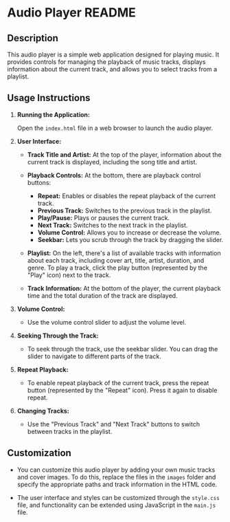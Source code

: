 # Audio Player README

## Description

This audio player is a simple web application designed for playing music. It provides controls for managing the playback of music tracks, displays information about the current track, and allows you to select tracks from a playlist.

## Usage Instructions

1. **Running the Application:**

   Open the `index.html` file in a web browser to launch the audio player.

2. **User Interface:**

   - **Track Title and Artist:** At the top of the player, information about the current track is displayed, including the song title and artist.

   - **Playback Controls:** At the bottom, there are playback control buttons:
     - **Repeat:** Enables or disables the repeat playback of the current track.
     - **Previous Track:** Switches to the previous track in the playlist.
     - **Play/Pause:** Plays or pauses the current track.
     - **Next Track:** Switches to the next track in the playlist.
     - **Volume Control:** Allows you to increase or decrease the volume.
     - **Seekbar:** Lets you scrub through the track by dragging the slider.

   - **Playlist:** On the left, there's a list of available tracks with information about each track, including cover art, title, artist, duration, and genre. To play a track, click the play button (represented by the "Play" icon) next to the track.

   - **Track Information:** At the bottom of the player, the current playback time and the total duration of the track are displayed.

3. **Volume Control:**

   - Use the volume control slider to adjust the volume level.

4. **Seeking Through the Track:**

   - To seek through the track, use the seekbar slider. You can drag the slider to navigate to different parts of the track.

5. **Repeat Playback:**

   - To enable repeat playback of the current track, press the repeat button (represented by the "Repeat" icon). Press it again to disable repeat.

6. **Changing Tracks:**

   - Use the "Previous Track" and "Next Track" buttons to switch between tracks in the playlist.

## Customization

- You can customize this audio player by adding your own music tracks and cover images. To do this, replace the files in the `images` folder and specify the appropriate paths and track information in the HTML code.

- The user interface and styles can be customized through the `style.css` file, and functionality can be extended using JavaScript in the `main.js` file.
